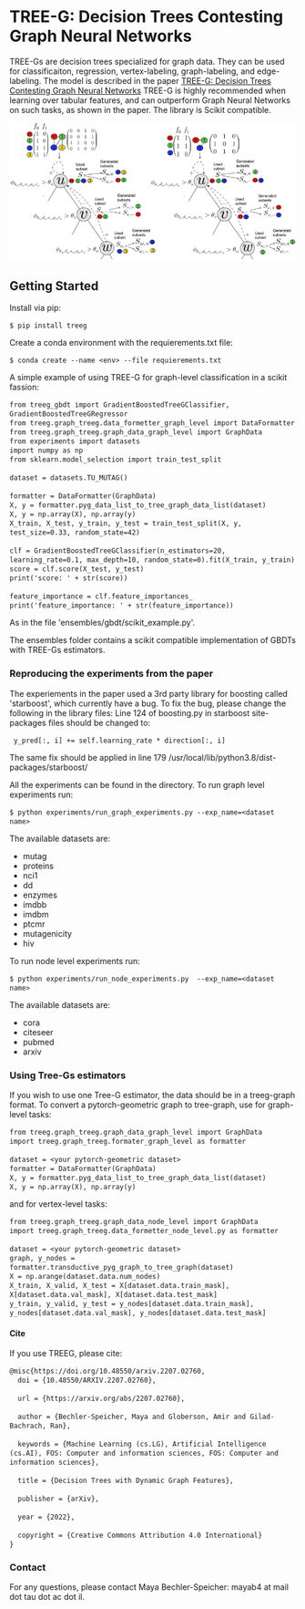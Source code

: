 # TREE-G: Decision Trees Contesting Graph Neural Networks
TREE-Gs are decision trees specialized for graph data. They can be used for classificaiton, regression, vertex-labeling, graph-labeling, and edge-labeling.
The model is described in the paper [TREE-G: Decision Trees Contesting Graph Neural Networks](https://arxiv.org/abs/2207.02760)
TREE-G is highly recommended when learning over tabular features, and can outperform Graph Neural Networks on such tasks, as shown in the paper.
The library is Scikit compatible.

![example](two_graphs_example.png)

## Getting Started
Install via pip:
```
$ pip install treeg
```

Create a conda environment with the requierements.txt file:
```
$ conda create --name <env> --file requierements.txt
```

A simple example of using TREE-G for graph-level classification in a scikit fassion:
```
from treeg_gbdt import GradientBoostedTreeGClassifier, GradientBoostedTreeGRegressor
from treeg.graph_treeg.data_formetter_graph_level import DataFormatter
from treeg.graph_treeg.graph_data_graph_level import GraphData
from experiments import datasets
import numpy as np
from sklearn.model_selection import train_test_split

dataset = datasets.TU_MUTAG()

formatter = DataFormatter(GraphData)
X, y = formatter.pyg_data_list_to_tree_graph_data_list(dataset)
X, y = np.array(X), np.array(y)
X_train, X_test, y_train, y_test = train_test_split(X, y, test_size=0.33, random_state=42)

clf = GradientBoostedTreeGClassifier(n_estimators=20, learning_rate=0.1, max_depth=10, random_state=0).fit(X_train, y_train)
score = clf.score(X_test, y_test)
print('score: ' + str(score))

feature_importance = clf.feature_importances_
print('feature_importance: ' + str(feature_importance))
```

As in the file 'ensembles/gbdt/scikit_example.py'.

The ensembles folder contains a scikit compatible implementation of GBDTs with TREE-Gs estimators.



### Reproducing the experiments from the paper
The experiements in the paper used a  3rd party library for boosting called 'starboost', which currently have a bug.
To fix the bug, please change the following in the library files:
Line 124 of boosting.py in starboost site-packages files should be changed to: 
```
 y_pred[:, i] += self.learning_rate * direction[:, i]  
```
The same fix should be applied in line 179
/usr/local/lib/python3.8/dist-packages/starboost/


All the experiments can be found in the directory. 
To run graph level experiments run:
```
$ python experiments/run_graph_experiments.py --exp_name=<dataset name>
```
The available datasets are:
* mutag
* proteins
* nci1
* dd
* enzymes
* imdbb
* imdbm
* ptcmr
* mutagenicity
* hiv

To run node level experiments run:
```
$ python experiments/run_node_experiments.py  --exp_name=<dataset name>
```
The available datasets are:
* cora
* citeseer
* pubmed
* arxiv

### Using Tree-Gs estimators
If you wish to use one Tree-G estimator, the data should be in a treeg-graph format.
To convert a pytorch-geometric graph to tree-graph, use for graph-level tasks:
```
from treeg.graph_treeg.graph_data_graph_level import GraphData
import treeg.graph_treeg.formater_graph_level as formatter

dataset = <your pytorch-geometric dataset>
formatter = DataFormatter(GraphData)
X, y = formatter.pyg_data_list_to_tree_graph_data_list(dataset)
X, y = np.array(X), np.array(y)
```

and for vertex-level tasks:
```
from treeg.graph_treeg.graph_data_node_level import GraphData
import treeg.graph_treeg.data_formetter_node_level.py as formatter

dataset = <your pytorch-geometric dataset>
graph, y_nodes = formatter.transductive_pyg_graph_to_tree_graph(dataset)
X = np.arange(dataset.data.num_nodes)
X_train, X_valid, X_test = X[dataset.data.train_mask], X[dataset.data.val_mask], X[dataset.data.test_mask]
y_train, y_valid, y_test = y_nodes[dataset.data.train_mask], y_nodes[dataset.data.val_mask], y_nodes[dataset.data.test_mask]
```

#### Cite
If you use TREEG, please cite:
```
@misc{https://doi.org/10.48550/arxiv.2207.02760,
  doi = {10.48550/ARXIV.2207.02760},
  
  url = {https://arxiv.org/abs/2207.02760},
  
  author = {Bechler-Speicher, Maya and Globerson, Amir and Gilad-Bachrach, Ran},
  
  keywords = {Machine Learning (cs.LG), Artificial Intelligence (cs.AI), FOS: Computer and information sciences, FOS: Computer and information sciences},
  
  title = {Decision Trees with Dynamic Graph Features},
  
  publisher = {arXiv},
  
  year = {2022},
  
  copyright = {Creative Commons Attribution 4.0 International}
}
```

### Contact
For any questions, please contact Maya Bechler-Speicher: mayab4 at mail dot tau dot ac dot il.

